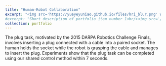 ```yaml
---
title: "Human-Robot Collaboration"
excerpt: "<img src='https://yueyeyuniao.github.io/files/hri_blur.png' width='600'><br/><br/>The plug task, motivated by the 2015 DARPA Robotics Challenge Finals, involves inserting a plug connected with a cable into a paired socket. The human holds the socket while the robot is grasping the cable and manages to insert the plug. Experiments show that the plug task can be completed using our shared control method within 7 seconds.<br/><br/><video width='600' controls><source src='https://yueyeyuniao.github.io/files/Human-Robot_Collaboration.mp4' type='video/mp4'> Your browser does not support the video tag.</video><br/><br/>[[publication](https://ieeexplore.ieee.org/abstract/document/9492826)][[code](https://github.com/yueyeyuniao/Human_Robot_Plug_Task)]"
#excerpt: "Short description of portfolio item number 1<br/><img src='/images/500x300.png'>"
collection: portfolio
---
```


The plug task, motivated by the 2015 DARPA Robotics Challenge Finals, involves inserting a plug connected with a cable into a paired socket. The human holds the socket while the robot is grasping the cable and manages to insert the plug. Experiments show that the plug task can be completed using our shared control method within 7 seconds.
